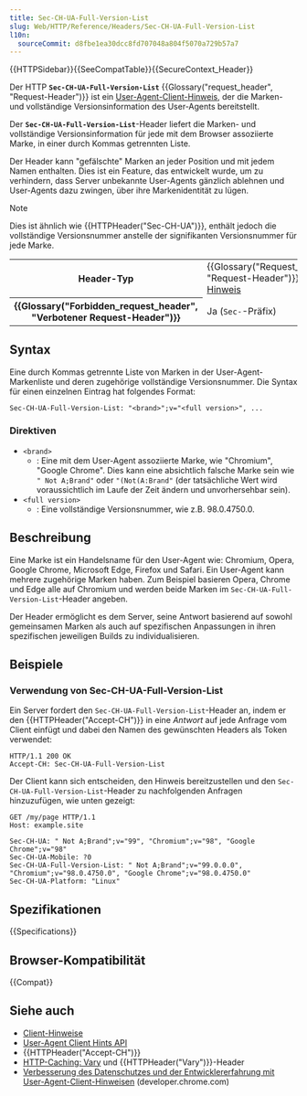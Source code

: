```yaml
---
title: Sec-CH-UA-Full-Version-List
slug: Web/HTTP/Reference/Headers/Sec-CH-UA-Full-Version-List
l10n:
  sourceCommit: d8fbe1ea30dcc8fd707048a804f5070a729b57a7
---
```


{{HTTPSidebar}}{{SeeCompatTable}}{{SecureContext_Header}}

Der HTTP **`Sec-CH-UA-Full-Version-List`** {{Glossary("request_header", "Request-Header")}} ist ein [User-Agent-Client-Hinweis](/de/docs/Web/HTTP/Guides/Client_hints#user_agent_client_hints), der die Marken- und vollständige Versionsinformation des User-Agents bereitstellt.

Der **`Sec-CH-UA-Full-Version-List`**-Header liefert die Marken- und vollständige Versionsinformation für jede mit dem Browser assoziierte Marke, in einer durch Kommas getrennten Liste.

Der Header kann "gefälschte" Marken an jeder Position und mit jedem Namen enthalten.
Dies ist ein Feature, das entwickelt wurde, um zu verhindern, dass Server unbekannte User-Agents gänzlich ablehnen und User-Agents dazu zwingen, über ihre Markenidentität zu lügen.

> [!NOTE]
> Dies ist ähnlich wie {{HTTPHeader("Sec-CH-UA")}}, enthält jedoch die vollständige Versionsnummer anstelle der signifikanten Versionsnummer für jede Marke.

<table class="properties">
  <tbody>
    <tr>
      <th scope="row">Header-Typ</th>
      <td>
        {{Glossary("Request_header", "Request-Header")}},
        <a href="/de/docs/Web/HTTP/Guides/Client_hints">Client-Hinweis</a>
      </td>
    </tr>
    <tr>
      <th scope="row">{{Glossary("Forbidden_request_header", "Verbotener Request-Header")}}</th>
      <td>Ja (<code>Sec-</code>-Präfix)</td>
    </tr>
  </tbody>
</table>

## Syntax

Eine durch Kommas getrennte Liste von Marken in der User-Agent-Markenliste und deren zugehörige vollständige Versionsnummer.
Die Syntax für einen einzelnen Eintrag hat folgendes Format:

```http
Sec-CH-UA-Full-Version-List: "<brand>";v="<full version>", ...
```

### Direktiven

- `<brand>`
  - : Eine mit dem User-Agent assoziierte Marke, wie "Chromium", "Google Chrome".
    Dies kann eine absichtlich falsche Marke sein wie `" Not A;Brand"` oder `"(Not(A:Brand"` (der tatsächliche Wert wird voraussichtlich im Laufe der Zeit ändern und unvorhersehbar sein).
- `<full version>`
  - : Eine vollständige Versionsnummer, wie z.B. 98.0.4750.0.

## Beschreibung

Eine Marke ist ein Handelsname für den User-Agent wie: Chromium, Opera, Google Chrome, Microsoft Edge, Firefox und Safari.
Ein User-Agent kann mehrere zugehörige Marken haben.
Zum Beispiel basieren Opera, Chrome und Edge alle auf Chromium und werden beide Marken im `Sec-CH-UA-Full-Version-List`-Header angeben.

Der Header ermöglicht es dem Server, seine Antwort basierend auf sowohl gemeinsamen Marken als auch auf spezifischen Anpassungen in ihren spezifischen jeweiligen Builds zu individualisieren.

## Beispiele

### Verwendung von Sec-CH-UA-Full-Version-List

Ein Server fordert den `Sec-CH-UA-Full-Version-List`-Header an, indem er den {{HTTPHeader("Accept-CH")}} in eine _Antwort_ auf jede Anfrage vom Client einfügt und dabei den Namen des gewünschten Headers als Token verwendet:

```http
HTTP/1.1 200 OK
Accept-CH: Sec-CH-UA-Full-Version-List
```

Der Client kann sich entscheiden, den Hinweis bereitzustellen und den `Sec-CH-UA-Full-Version-List`-Header zu nachfolgenden Anfragen hinzuzufügen, wie unten gezeigt:

```http
GET /my/page HTTP/1.1
Host: example.site

Sec-CH-UA: " Not A;Brand";v="99", "Chromium";v="98", "Google Chrome";v="98"
Sec-CH-UA-Mobile: ?0
Sec-CH-UA-Full-Version-List: " Not A;Brand";v="99.0.0.0", "Chromium";v="98.0.4750.0", "Google Chrome";v="98.0.4750.0"
Sec-CH-UA-Platform: "Linux"
```

## Spezifikationen

{{Specifications}}

## Browser-Kompatibilität

{{Compat}}

## Siehe auch

- [Client-Hinweise](/de/docs/Web/HTTP/Guides/Client_hints)
- [User-Agent Client Hints API](/de/docs/Web/API/User-Agent_Client_Hints_API)
- {{HTTPHeader("Accept-CH")}}
- [HTTP-Caching: Vary](/de/docs/Web/HTTP/Guides/Caching#vary) und {{HTTPHeader("Vary")}}-Header
- [Verbesserung des Datenschutzes und der Entwicklererfahrung mit User-Agent-Client-Hinweisen](https://developer.chrome.com/docs/privacy-security/user-agent-client-hints) (developer.chrome.com)
